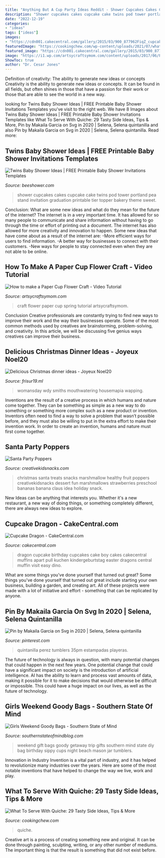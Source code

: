 ```yaml
---
title: "Anything But A Cup Party Ideas Reddit - Shower Cupcakes Cakes Cupcake Cake Twins Pod Tower Portland Pea Stand Invitation Graduation Printable Tier Topper Bakery Theme Sweet"
description: "Shower cupcakes cakes cupcake cake twins pod tower portland pea stand invitation graduation printable tier topper bakery theme sweet"
date: "2022-12-19"
categories:
- "ideas"
tags: ["ideas"]
images:
- "https://cdn001.cakecentral.com/gallery/2015/03/900_877962FiqZ_cupcake-dragon.jpg"
featuredImage: "https://cookingchew.com/wp-content/uploads/2021/07/what-to-serve-with-quiche-CO913-SW.jpg"
featured_image: "https://cdn001.cakecentral.com/gallery/2015/03/900_877962FiqZ_cupcake-dragon.jpg"
image: "https://i1.wp.com/artsycraftsymom.com/content/uploads/2017/06/Paper-Cup-Flower-Craft-1.jpg?fit=680%2C680&amp;ssl=1"
ShowToc: true
author: "Dr. Cesar Jones"
---
```



Definition of creativity: The ability to generate new ideas or concepts
Creativity is the ability to generate new ideas or concepts. It can be found in all fields, but often shines in those that have a passion for their work or those that are able to see the world in a new way.

	

		
looking for Twins Baby Shower Ideas | FREE Printable Baby Shower Invitations Templates you've visit to the right web. We have 8 Images about Twins Baby Shower Ideas | FREE Printable Baby Shower Invitations Templates like What To Serve With Quiche: 29 Tasty Side Ideas, Tips &amp; More, Pin by Makaila Garcia on Svg in 2020 | Selena, Selena quintanilla and also Pin by Makaila Garcia on Svg in 2020 | Selena, Selena quintanilla. Read more:
		
    
## Twins Baby Shower Ideas | FREE Printable Baby Shower Invitations Templates

<img loading=lazy src="https://www.beeshower.com/wp-content/uploads/2015/05/Twins-Baby-Shower-Cupcake-Recipes.jpg" onerror="this.onerror=null;this.src='https://tse3.mm.bing.net/th?id=OIP._bwuozYri8DlZYzeX6GdUwHaKZ&amp;pid=15.1';" alt="Twins Baby Shower Ideas | FREE Printable Baby Shower Invitations Templates">

_Source: beeshower.com_

>shower cupcakes cakes cupcake cake twins pod tower portland pea stand invitation graduation printable tier topper bakery theme sweet. 

	

Conclusion: What are some new ideas and what do they mean for the future of the internet?
The internet is in a very important time. It has allowed for so many people to communicate and share information without having to go through the time or effort of printing out a document. The internet has also allowed for more creativity and innovation to happen. Some new ideas that have come about as a result of the internet are: 
-More efficient ways for users to find information.
-A better way for businesses to connect with their customers. 
-New ways for people to stay connected even when they are not able to be online.

    
## How To Make A Paper Cup Flower Craft - Video Tutorial

<img loading=lazy src="https://i1.wp.com/artsycraftsymom.com/content/uploads/2017/06/Paper-Cup-Flower-Craft-1.jpg?fit=680%2C680&amp;ssl=1" onerror="this.onerror=null;this.src='https://tse2.mm.bing.net/th?id=OIP.lxdTtqi9WaeGdZ3VcX5OWgHaHa&amp;pid=15.1';" alt="How to make a Paper Cup Flower Craft - Video Tutorial">

_Source: artsycraftsymom.com_

>craft flower paper cup spring tutorial artsycraftsymom. 

	

Conclusion
Creative professionals are constantly trying to find new ways to improve their work and the way their businesses operate. Some of the most common methods used by creatives are brainstorming, problem-solving, and creativity. In this article, we will be discussing five genius ways creatives can improve their business.

    
## Delicious Christmas Dinner Ideas - Joyeux Noel20

<img loading=lazy src="http://frisur19.ml/wp-content/uploads/2019/11/Delicious-Christmas-dinner-ideas.jpg" onerror="this.onerror=null;this.src='https://tse1.mm.bing.net/th?id=OIP.m2eSHVGt5Uo2l6iNS4FZcwHaLH&amp;pid=15.1';" alt="Delicious Christmas dinner ideas - Joyeux Noel20">

_Source: frisur19.ml_

>womansday wdy smiths mouthwatering housemapia wapping. 

	

Inventions are the result of a creative process in which humans and nature come together. They can be something as simple as a new way to do something or something more complex such as a new product or invention. Inventors often need to find a way to solve a problem that wasn’t possible before, and they must also be willing to put in the extra effort to make their invention work. In order to create an invention, humans and nature must first come together.

    
## Santa Party Poppers

<img loading=lazy src="https://www.creativekidsnacks.com/wp-content/uploads/2012/12/Santa+Popper+5.jpg" onerror="this.onerror=null;this.src='https://tse3.mm.bing.net/th?id=OIP.tcLgdhIN8Gt-jzPuqE-NzQHaFk&amp;pid=15.1';" alt="Santa Party Poppers">

_Source: creativekidsnacks.com_

>christmas santa treats snacks marshmallow healthy fruit poppers creativekidsnacks dessert fun marshmallows strawberries preschool bananas banana claus idea holiday snack. 

	

New Ideas can be anything that interests you. Whether it's a new restaurant, a new way of doing things, or something completely different, there are always new ideas to explore.

    
## Cupcake Dragon - CakeCentral.com

<img loading=lazy src="https://cdn001.cakecentral.com/gallery/2015/03/900_877962FiqZ_cupcake-dragon.jpg" onerror="this.onerror=null;this.src='https://tse3.mm.bing.net/th?id=OIP.4VYHJNoJMpI4PGLJTQpz4gHaFj&amp;pid=15.1';" alt="Cupcake Dragon - CakeCentral.com">

_Source: cakecentral.com_

>dragon cupcake birthday cupcakes cake boy cakes cakecentral muffins apart pull kuchen kindergeburtstag easter dragons central muffin visit easy dino. 

	

What are some things you’ve done yourself that turned out great?
Some things you've done yourself that turned out great include starting your own business, building a garden, and creating art. All of these projects were made with a lot of initiative and effort - something that can be replicated by anyone.

    
## Pin By Makaila Garcia On Svg In 2020 | Selena, Selena Quintanilla

<img loading=lazy src="https://i.pinimg.com/736x/28/f2/04/28f204a4c2470b7eb3275fad37ea1f90.jpg" onerror="this.onerror=null;this.src='https://tse3.mm.bing.net/th?id=OIP.Kl_TvH4nnI6awEBMkSusrQHaHa&amp;pid=15.1';" alt="Pin by Makaila Garcia on Svg in 2020 | Selena, Selena quintanilla">

_Source: pinterest.com_

>quintanilla perez tumblers 35pm estampadas playeras. 

	

The future of technology is always in question, with many potential changes that could happen in the next few years. One potential change that could have a significant impact on society is the introduction of artificial intelligence. AI has the ability to learn and process vast amounts of data, making it possible for it to make decisions that would otherwise be difficult or impossible. This could have a huge impact on our lives, as well as the future of technology.

    
## Girls Weekend Goody Bags - Southern State Of Mind

<img loading=lazy src="http://1.bp.blogspot.com/-c9Q-azlJMWs/UWVK0RhA2fI/AAAAAAAAGas/sNfqMpBKvJU/s1600/ecard+collage.jpg" onerror="this.onerror=null;this.src='https://tse3.mm.bing.net/th?id=OIP.dhlge7osjDta1-Nr0FyuJgHaHa&amp;pid=15.1';" alt="Girls Weekend Goody Bags - Southern State of Mind">

_Source: southernstateofmindblog.com_

>weekend gift bags goody getaway trip gifts southern mind state diy bag birthday sippy cups night beach mason jar tumblers. 

	

Innovation in Industry
Invention is a vital part of industry, and it has helped to revolutionize many industries over the years. Here are some of the most notable inventions that have helped to change the way we live, work and play.

    
## What To Serve With Quiche: 29 Tasty Side Ideas, Tips &amp; More

<img loading=lazy src="https://cookingchew.com/wp-content/uploads/2021/07/what-to-serve-with-quiche-CO913-SW.jpg" onerror="this.onerror=null;this.src='https://tse4.mm.bing.net/th?id=OIP.a99bZHZgT_88OGv3Wb_zIAHaD4&amp;pid=15.1';" alt="What To Serve With Quiche: 29 Tasty Side Ideas, Tips &amp; More">

_Source: cookingchew.com_

>quiche. 

	

Creative art is a process of creating something new and original. It can be done through painting, sculpting, writing, or any other number of mediums. The important thing is that the result is something that did not exist before.

